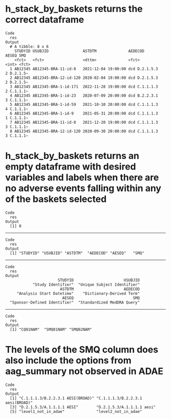 # h_stack_by_baskets returns the correct dataframe

    Code
      res
    Output
      # A tibble: 8 x 6
        STUDYID USUBJID               ASTDTM              AEDECOD       AESEQ SMQ     
        <fct>   <fct>                 <dttm>              <fct>         <int> <fct>   
      1 AB12345 AB12345-BRA-11-id-8   2021-12-04 19:00:00 dcd D.2.1.5.3     2 D.2.1.5~
      2 AB12345 AB12345-BRA-12-id-120 2020-02-04 19:00:00 dcd D.2.1.5.3     2 D.2.1.5~
      3 AB12345 AB12345-BRA-1-id-171  2022-11-28 19:00:00 dcd C.1.1.1.3     2 C.1.1.1~
      4 AB12345 AB12345-BRA-1-id-23   2020-07-09 20:00:00 dcd B.2.2.3.1     3 C.1.1.1~
      5 AB12345 AB12345-BRA-1-id-59   2021-10-10 20:00:00 dcd C.1.1.1.3     4 C.1.1.1~
      6 AB12345 AB12345-BRA-1-id-9    2021-05-31 20:00:00 dcd C.1.1.1.3     1 C.1.1.1~
      7 AB12345 AB12345-BRA-11-id-8   2021-12-20 19:00:00 dcd C.1.1.1.3     3 C.1.1.1~
      8 AB12345 AB12345-BRA-12-id-120 2020-09-30 20:00:00 dcd C.1.1.1.3     3 C.1.1.1~

# h_stack_by_baskets returns an empty dataframe with desired variables and labels when there are no adverse events falling within any of the baskets selected

    Code
      res
    Output
      [1] 0

---

    Code
      res
    Output
      [1] "STUDYID" "USUBJID" "ASTDTM"  "AEDECOD" "AESEQ"   "SMQ"    

---

    Code
      res
    Output
                           STUDYID                      USUBJID 
                "Study Identifier"  "Unique Subject Identifier" 
                            ASTDTM                      AEDECOD 
         "Analysis Start Datetime"    "Dictionary-Derived Term" 
                             AESEQ                          SMQ 
      "Sponsor-Defined Identifier"  "Standardized MedDRA Query" 

---

    Code
      res
    Output
      [1] "CQ01NAM"  "SMQ01NAM" "SMQ02NAM"

# The levels of the SMQ column does also include the options from aag_summary not observed in ADAE

    Code
      res
    Output
      [1] "C.1.1.1.3/B.2.2.3.1 AESI(BROAD)" "C.1.1.1.3/B.2.2.3.1 aesi(BROAD)"
      [3] "D.2.1.5.3/A.1.1.1.1 AESI"        "D.2.1.5.3/A.1.1.1.1 aesi"       
      [5] "level1_not_in_adae"              "level2_not_in_adae"             

